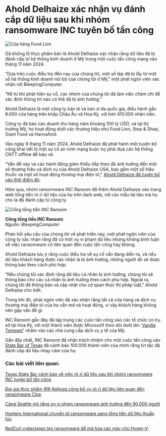 # Ahold Delhaize xác nhận vụ đánh cắp dữ liệu sau khi nhóm ransomware INC tuyên bố tấn công

![Cửa hàng Food Lion](https://www.bleepstatic.com/content/hl-images/2025/04/17/food-lion-header.jpg)

Gã khổng lồ thực phẩm bán lẻ Ahold Delhaize xác nhận rằng dữ liệu đã bị đánh cắp từ hệ thống kinh doanh ở Mỹ trong một cuộc tấn công mạng vào tháng 11 năm 2024.

"Dựa trên cuộc điều tra đến nay của chúng tôi, một số tệp đã bị lấy từ một số hệ thống kinh doanh nội bộ của chúng tôi ở Mỹ," một phát ngôn viên xác nhận với BleepingComputer.

"Kể từ khi phát hiện sự cố, các nhóm của chúng tôi đã làm việc chăm chỉ để xác định thông tin nào có thể đã bị ảnh hưởng."

Ahold Delhaize là một công ty bán lẻ và bán sỉ đa quốc gia, điều hành gần 8.000 cửa hàng trên khắp Châu Âu và Hoa Kỳ, với hơn 410.000 nhân viên.

Công ty đã báo cáo doanh thu hàng năm khoảng 100 tỷ USD, và tại thị trường Mỹ, họ hoạt động dưới các thương hiệu như Food Lion, Stop & Shop, Giant Food và Hannaford.

Vào ngày 8 tháng 11 năm 2024, Ahold Delhaize đã phát hành một tuyên bố công khai tiết lộ một sự cố an ninh mạng buộc họ phải đưa các hệ thống CNTT offline để bảo vệ.

"Vấn đề này và các hành động giảm thiểu tiếp theo đã ảnh hưởng đến một số thương hiệu và dịch vụ của Ahold Delhaize USA, bao gồm một số hiệu thuốc và một số hoạt động thương mại điện tử," [Ahold Delhaize đã tuyên bố vào thời điểm đó](https://newsroom.aholddelhaize.com/ahold-delhaize-statement-on-ahold-delhaize-usa-cybersecurity-issue/).

Hôm qua, nhóm ransomware INC Ransom đã thêm Ahold Delhaize vào trang web tống tiền rò rỉ dữ liệu của họ trên dark web, với các mẫu tài liệu mà họ cho là đã đánh cắp từ công ty.

![Cổng tống tiền INC Ransom](https://www.bleepstatic.com/images/news/security/d/data-breaches/a/ahold/inc-ahold.jpg)

**Cổng tống tiền INC Ransom**  
_Nguồn: BleepingComputer_

Phản hồi yêu cầu của chúng tôi về phát triển này, một phát ngôn viên của công ty xác nhận rằng đã có một vụ vi phạm dữ liệu nhưng không bình luận về việc ransomware có liên quan đến cuộc tấn công hay không.

Ahold Delhaize lưu ý rằng cuộc điều tra về sự cố vẫn đang diễn ra, và nếu dữ liệu khách hàng được xác nhận là bị ảnh hưởng, những người đó sẽ được thông báo theo cách phù hợp.

"Nếu chúng tôi xác định rằng dữ liệu cá nhân bị ảnh hưởng, chúng tôi sẽ thông báo cho các cá nhân bị ảnh hưởng theo cách phù hợp. Ngoài ra, chúng tôi đã thông báo và cập nhật cho cơ quan thực thi pháp luật," Ahold Delhaize cho biết.

Trong khi đó, phát ngôn viên đã xác nhận rằng tất cả cửa hàng và dịch vụ thương mại điện tử của họ vẫn mở và hoạt động, vì vậy khách hàng không nên gặp vấn đề gì.

INC Ransom gần đây đã tập trung các cuộc tấn công vào các tổ chức có trụ sở tại Hoa Kỳ, với một thành viên được Microsoft theo dõi dưới tên '[Vanilla Tempest](https://www.bleepingcomputer.com/news/microsoft/microsoft-vanilla-tempest-hackers-hit-healthcare-with-inc-ransomware/)' nhắm vào các nhà cung cấp dịch vụ y tế của Mỹ.

Gần đây nhất, INC Ransom đã nhận trách nhiệm cho một cuộc tấn công vào [State Bar of Texas](https://www.bleepingcomputer.com/news/security/texas-state-bar-warns-of-data-breach-after-inc-ransomware-claims-attack/) đã cảnh báo 100.000 thành viên của mình rằng tin tặc đã đánh cắp dữ liệu nhạy cảm của họ.

### Các bài viết liên quan:

[Texas State Bar cảnh báo về việc rò rỉ dữ liệu sau khi nhóm ransomware INC tuyên bố tấn công](https://www.bleepingcomputer.com/news/security/texas-state-bar-warns-of-data-breach-after-inc-ransomware-claims-attack/)

[Đại gia thực phẩm WK Kellogg công bố vụ rò rỉ dữ liệu liên quan đến ransomware Clop](https://www.bleepingcomputer.com/news/security/food-giant-wk-kellogg-discloses-data-breach-linked-to-clop-ransomware/)

[Cảng Seattle nói rằng vụ vi phạm ransomware ảnh hưởng đến 90.000 người](https://www.bleepingcomputer.com/news/security/port-of-seattle-says-ransomware-breach-impacts-90-000-people/)

[Hunters International chuyển từ ransomware sang tống tiền dữ liệu thuần túy](https://www.bleepingcomputer.com/news/security/hunters-international-rebrands-as-world-leaks-in-shift-to-data-extortion/)

[RedCurl cyberspies tạo ransomware để mã hóa các máy chủ Hyper-V](https://www.bleepingcomputer.com/news/security/redcurl-cyberspies-create-ransomware-to-encrypt-hyper-v-servers/)
